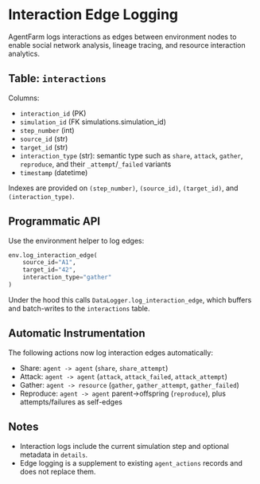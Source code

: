 # Interaction Edge Logging

AgentFarm logs interactions as edges between environment nodes to enable social network analysis, lineage tracing, and resource interaction analytics.

## Table: `interactions`

Columns:
- `interaction_id` (PK)
- `simulation_id` (FK simulations.simulation_id)
- `step_number` (int)
- `source_id` (str)
- `target_id` (str)
- `interaction_type` (str): semantic type such as `share`, `attack`, `gather`, `reproduce`, and their `_attempt`/`_failed` variants
- `timestamp` (datetime)

Indexes are provided on `(step_number)`, `(source_id)`, `(target_id)`, and `(interaction_type)`.

## Programmatic API

Use the environment helper to log edges:

```python
env.log_interaction_edge(
    source_id="A1",
    target_id="42",
    interaction_type="gather"
)
```

Under the hood this calls `DataLogger.log_interaction_edge`, which buffers and batch-writes to the `interactions` table.

## Automatic Instrumentation

The following actions now log interaction edges automatically:
- Share: `agent -> agent` (`share`, `share_attempt`)
- Attack: `agent -> agent` (`attack`, `attack_failed`, `attack_attempt`)
- Gather: `agent -> resource` (`gather`, `gather_attempt`, `gather_failed`)
- Reproduce: `agent -> agent` parent→offspring (`reproduce`), plus attempts/failures as self-edges

## Notes
- Interaction logs include the current simulation step and optional metadata in `details`.
- Edge logging is a supplement to existing `agent_actions` records and does not replace them.
